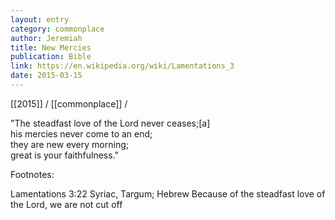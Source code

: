 ```yaml
---
layout: entry
category: commonplace
author: Jeremiah
title: New Mercies
publication: Bible
link: https://en.wikipedia.org/wiki/Lamentations_3
date: 2015-03-15
---
```


[[2015]] / [[commonplace]] / 

"The steadfast love of the Lord never ceases;[a]
<br>his mercies never come to an end;
<br>they are new every morning;
<br>great is your faithfulness."

Footnotes:

Lamentations 3:22 Syriac, Targum; Hebrew Because of the steadfast love of the Lord, we are not cut off